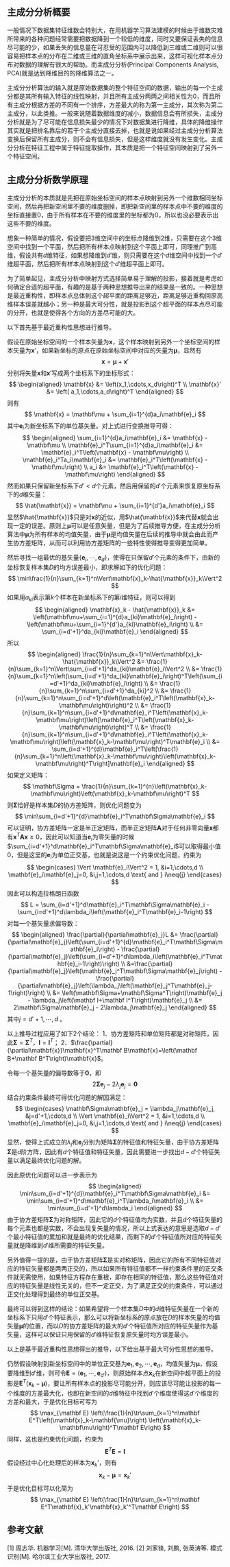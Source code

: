## 主成分分析概要

一般情况下数据集特征维数会特别大，在用机器学习算法建模的时候由于维数灾难所带来的各种问题经常需要把数据降到一个较低的维度，同时又要保证丢失的信息尽可能的少，如果丢失的信息量在可忍受的范围内可以降低到三维或二维则可以很容易把样本点的分布在二维或三维的直角坐标系中展示出来，这样可视化样本点分布对数据的理解有很大的帮助。而主成分分析(Principal Components Analysis, PCA)就是达到降维目的的降维算法之一。

主成分分析算法的输入就是原始数据集的整个特征空间的数据，输出的每一个主成分都是其所有输入特征的线性映射，并且所有主成分两两之间相关性为$0$，而且所有主成分根据方差的不同有一个排序，方差最大的称为第一主成分，其次称为第二主成分，以此类推。一般来说随着数据维度的减小，数据信息会有所损失，主成分分析就是为了尽可能在信息损失最少的情况下对数据集进行降维，具体的降维操作其实就是把排名靠后的若干个主成分直接去掉，也就是说如果经过主成分分析算法变换后保留所有主成分，则不会有信息损失，但是这样维度就没有发生变化。主成分分析在特征工程中属于特征提取操作，其本质是把一个特征空间映射到了另外一个特征空间。

## 主成分分析数学原理

主成分分析的本质就是先把在原始坐标空间的样本点映射到另外一个维数相同坐标空间，然后再把新空间里不要的维度删掉，即把新空间里的样本点中不要的维度的坐标直接置$0$，由于所有样本在不要的维度里的坐标都为$0$，所以也没必要表示出这些不要的维度。

想象一种简单的情况，假设要把$3$维空间中的坐标点降维到$2$维，只需要在这个$3$维空间中找到一个平面，然后把所有样本点映射到这个平面上即可，同理推广到高维，假设共有$d$维特征，如果想降维到$d'$维，则只需要在这个$d$维空间中找到一个$d'$维超平面，然后把所有样本点映射到这个$d'$维超平面上即可。

为了简单起见，主成分分析中映射方式选择简单易于理解的投影，接着就是考虑如何确定合适的超平面，有趣的是基于两种思想推导出来的结果是一致的。一种思想是最近重构性，即样本点总体到这个超平面的距离足够近，距离足够近重构回原高维样本误差就越小；另一种是最大可分性，就是投影到这个超平面的样本点尽可能的分开，也就是使得各个方向的方差尽可能的大。

以下首先基于最近重构性思想进行推导。

假设在原始坐标空间的一个样本矢量为$\boldsymbol{x}$，这个样本映射到另外一个坐标空间的样本矢量为$\boldsymbol{x}'$，如果新坐标的原点在原始坐标空间中对应的矢量为$\boldsymbol{\mu}$，显然有
$$
\boldsymbol{x} = \boldsymbol{\mu} + \boldsymbol{x}'
$$
分别将矢量$\boldsymbol{x}$和$\boldsymbol{x}'$写成两个坐标系下的坐标形式：
$$
\begin{aligned}
\mathbf{x} &= \left(x_1,\cdots,x_d\right)^T \\
\mathbf{x}' &= \left( a_1,\cdots,a_d\right)^T
\end{aligned}
$$
则有
$$
\mathbf{x} = \mathbf\mu + \sum_{i=1}^{d}a_i\mathbf{e}_i
$$
其中$\mathbf{e}_i$为新坐标系下的单位基矢量。对上式进行变换推导可得：
$$
\begin{aligned}
\sum_{i=1}^{d}a_i\mathbf{e}_i &= \mathbf{x} - \mathbf\mu \\
\mathbf{e}_i^T\sum_{i=1}^{d}a_i\mathbf{e}_i &= \mathbf{e}_i^T\left(\mathbf{x} - \mathbf\mu\right) \\
\mathbf{e}_i^Ta_i\mathbf{e}_i &= \mathbf{e}_i^T\left(\mathbf{x} - \mathbf\mu\right) \\
a_i &= \mathbf{e}_i^T\left(\mathbf{x} - \mathbf\mu\right)
\end{aligned}
$$
然而如果只保留新坐标系下$d'<d$个元素，然后用保留的$d'$个元素来恢复原坐标系下的$d$维矢量：
$$
\hat{\mathbf{x}} = \mathbf\mu + \sum_{i=1}^{d'}a_i\mathbf{e}_i
$$
显然$\hat{\mathbf{x}}$只是对$\mathbf{x}$的近似，用$\hat{\mathbf{x}}$来代替$\mathbf{x}$就会出现一定的误差。原则上$\mathbf{\mu}$可以是任意矢量，但是为了后续推导方便，在主成分分析算法中$\mathbf{\mu}$为所有样本的均值矢量，由于$\mathbf{\mu}$是均值矢量在后续的推导中就会由此而产生协方差矩阵，从而可以利用协方差矩阵的一些特性使得推导变得更加简单。

然后寻找一组最优的基矢量$\{\mathbf{e}_i,\cdots,\mathbf{e}_d\}$，使得在只保留$d'$个元素的条件下，由新的坐标恢复样本集$D$的均方误差最小，即求解如下的优化问题：
$$
\min\frac{1}{n}\sum_{k=1}^n\Vert\mathbf{x}_k-\hat{\mathbf{x}}_k\Vert^2
$$
如果用$a_{ki}$表示第$k$个样本在新坐标系下的第$i$维特征，则可以得到
$$
\begin{aligned}
\mathbf{x}_k - \hat{\mathbf{x}}_k &= \left(\mathbf\mu+\sum_{i=1}^{d}a_{ki}\mathbf{e}_i\right) - \left(\mathbf\mu+\sum_{i=1}^{d'}a_{ki}\mathbf{e}_i\right) \\
&= \sum_{i=d'+1}^da_{ki}\mathbf{e}_i
\end{aligned}
$$
所以
$$
\begin{aligned}
\frac{1}{n}\sum_{k=1}^n\Vert\mathbf{x}_k-\hat{\mathbf{x}}_k\Vert^2 &= \frac{1}{n}\sum_{k=1}^n\Vert\sum_{i=d'+1}^da_{ki}\mathbf{e}_i\Vert^2 \\
&= \frac{1}{n}\sum_{k=1}^n\left(\sum_{i=d'+1}^da_{ki}\mathbf{e}_i\right)^T\left(\sum_{i=d'+1}^da_{ki}\mathbf{e}_i\right) \\
&= \frac{1}{n}\sum_{k=1}^n\sum_{i=d'+1}^da_{ki}^2 \\
&= \frac{1}{n}\sum_{k=1}^n\sum_{i=d'+1}^d\left(\mathbf{e}_i^T\left(\mathbf{x}_k-\mathbf\mu\right)\right)^2 \\
&= \frac{1}{n}\sum_{k=1}^n\sum_{i=d'+1}^d\mathbf{e}_i^T\left(\mathbf{x}_k-\mathbf\mu\right)\left[\mathbf{e}_i^T\left(\mathbf{x}_k-\mathbf\mu\right)\right]^T \\
&= \frac{1}{n}\sum_{k=1}^n\sum_{i=d'+1}^d\mathbf{e}_i^T\left(\mathbf{x}_k-\mathbf\mu\right)\left(\mathbf{x}_k-\mathbf\mu\right)^T\mathbf{e}_i \\
&= \sum_{i=d'+1}^{d}\mathbf{e}_i^T\left[\frac{1}{n}\sum_{k=1}^n\left(\mathbf{x}_k-\mathbf\mu\right)\left(\mathbf{x}_k-\mathbf\mu\right)^T\right]\mathbf{e}_i
\end{aligned}
$$
如果定义矩阵：
$$
\mathbf\Sigma = \frac{1}{n}\sum_{k=1}^{n}\left(\mathbf{x}_k-\mathbf\mu\right)\left(\mathbf{x}_k-\mathbf\mu\right)^T
$$
则$\mathbf\Sigma$恰好是样本集$D$的协方差矩阵，则优化问题变为
$$
\min\sum_{i=d'+1}^{d}\mathbf{e}_i^T\mathbf\Sigma\mathbf{e}_i
$$
可以证明，协方差矩阵一定是半正定矩阵，而半正定矩阵$\mathbf A$对于任何非零向量$\mathbf{x}$都有$\mathbf{x}^T\mathbf A\mathbf{x}\geq0$，因此可以知道当$\mathbf{e}_i$为零矢量的时候$\sum_{i=d'+1}^d\mathbf{e}_i^T\mathbf\Sigma\mathbf{e}_i$可以取得最小值$0$，但是这里的$\mathbf{e}_i$为单位正交基，也就是说这是一个约束优化问题，约束为
$$
\begin{cases}
\Vert \mathbf{e}_i\Vert^2 = 1, &i=1,\cdots,d \\
\mathbf{e}_i\mathbf{e}_j=0, &i,j=1,\cdots,d \text{ and } i\neq{j} 
\end{cases}
$$
因此可以构造拉格朗日函数
$$
L = \sum_{i=d'+1}^d\mathbf{e}_i^T\mathbf\Sigma\mathbf{e}_i - \sum_{i=d'+1}^d\lambda_i\left(\mathbf{e}_i^T\mathbf{e}_i-1\right)
$$
对每一个基矢量求偏导数：
$$
\begin{aligned}
\frac{\partial}{\partial\mathbf{e}_j}L &= \frac{\partial}{\partial\mathbf{e}_j}\left(\sum_{i=d'+1}^{d}\mathbf{e}_i^T\mathbf\Sigma\mathbf{e}_i\right) - \frac{\partial}{\partial\mathbf{e}_j}\left(\sum_{i=d'+1}^d\lambda_i\left(\mathbf{e}_i^T\mathbf{e}_i-1\right)\right) \\
&=\frac{\partial}{\partial\mathbf{e}_j}\left(\mathbf{e}_j^T\mathbf\Sigma\mathbf{e}_j\right) - \frac{\partial}{\partial\mathbf{e}_j}\left(\lambda_j\left(\mathbf{e}_j^T\mathbf{e}_j-1\right)\right) \\
&= \left(\mathbf\Sigma+\mathbf\Sigma^T\right)\mathbf{e}_j - \lambda_j\left(\mathbf I+\mathbf I^T\right)\mathbf{e}_j \\
&= 2\mathbf\Sigma\mathbf{e}_j - 2\lambda_j\mathbf{e}_j
\end{aligned}
$$
其中$j=d'+1,\cdots,d$ 。

以上推导过程应用了如下2个结论：
1、协方差矩阵和单位矩阵都是对称矩阵，因此$\mathbf\Sigma=\mathbf\Sigma^T$，$\mathbf I=\mathbf I^T$；
2、$\frac{\partial}{\partial\mathbf{x}}\mathbf{x}^T\mathbf B\mathbf{x}=\left(\mathbf B+\mathbf B^T\right)\mathbf{x}$。

令每一个基矢量的偏导数等于$\mathbf0$，即
$$
2\mathbf\Sigma\mathbf{e}_j - 2\lambda_j\mathbf{e}_j = \mathbf 0
$$
结合约束条件最终可得优化问题的解因满足：
$$
\begin{cases}
\mathbf\Sigma\mathbf{e}_j = \lambda_j\mathbf{e}_j, &j=d'+1,\cdots,d \\
\Vert \mathbf{e}_i\Vert^2 = 1, &i=1,\cdots,d \\
\mathbf{e}_i\mathbf{e}_j=0, &i,j=1,\cdots,d \text{ and } i\neq{j}
\end{cases}
$$
显然，使得上式成立的$\lambda_j$和$\mathbf{e}_j$分别为矩阵$\mathbf \Sigma$的特征值和特征矢量，由于协方差矩阵$\mathbf  \Sigma$是$d$阶方阵，因此有$d$个特征值和特征矢量，因此需要进一步找出$d-d'$个特征矢量以满足最终优化问题的解。

因此原优化问题可以进一步表示为
$$
\begin{aligned}
\min\sum_{i=d'+1}^{d}\mathbf{e}_i^T\mathbf\Sigma\mathbf{e}_i &= \min\sum_{i=d'+1}^d\mathbf{e}_i^T\lambda_i\mathbf{e}_i \\
&= \min\sum_{i=d'+1}^d\lambda_i
\end{aligned}
$$
由于协方差矩阵$\mathbf \Sigma$为对称矩阵，因此它的$d$个特征值均为实数，并且$d$个特征矢量的每个元素也都是实数，不会出现复矢量的情况，所以上式表达的意思是选取$d-d'$个最小特征值的累加和就是最终的优化结果，而剩下的$d'$个特征值所对应的特征矢量就是降维到$d'$维所需要的特征矢量。

另外值得一提的是，由于协方差矩阵$\mathbf \Sigma$是实对称矩阵，因此它的所有不同特征值对应的特征矢量都是两两正交的，所以如果所有特征值都不一样约束条件里的正交条件就无需使用，如果特征方程存在重根，即存在相同的特征值，那么这些特征值对应的特征矢量是线性无关的，但不一定正交，为了满足正交的约束条件，可以通过正交化处理得到最终的单位正交基。

最终可以得到这样的结论：如果希望将一个样本集$D$中的$d$维特征矢量在一个新的坐标系下只用$d'$个特征表示，那么可以将新坐标系的原点放在$D$的样本矢量的均值矢量$\mathbf\mu$的位置，而以$D$的协方差矩阵的最大的$d'$个特征值所对应的特征矢量作为基矢量，这样可以保证只用保留的$d'$维特征恢复原矢量时均方误差最小。

以上是基于最近重构性思想得出的推导，以下给出基于最大可分性思想的推导。

仍然假设映射到新坐标空间中的单位正交基为$\mathbf{e}_1,\mathbf{e}_2,\cdots,\mathbf{e}_d$，均值矢量为$\mathbf{\mu}$，假设要降维到$d'$维，则可令$\mathbf E=\left(\mathbf{e}_1,\cdots,\mathbf{e}_{d'}\right)$，则原始样本点$\mathbf{x}_k$在新空间中超平面上的投影是$\mathbf E^T\left(\mathbf{x}_k-\mathbf\mu\right)$，要让所有样本点的投影尽可能分开，则应该尽可能让投影的每一个维度的方差最大化，也即在新空间的$d$维特征中找到$d'$个维度使得这$d'$个维度的方差和最大，于是优化目标可写为
$$
\max_{\mathbf E} \left(\frac{1}{n}\tr\sum_{k=1}^n\mathbf E^T\left(\mathbf{x}_k-\mathbf{\mu}\right)
\left(\mathbf{x}_k-\mathbf\mu\right)^T\mathbf E\right)
$$
同样，这也是约束优化问题，约束为
$$
\mathbf E^T\mathbf E=\mathbf I
$$
假设经过中心化处理后的样本为${\mathbf x}_{k}’$，则有
$$
\mathbf{x}_k-\mathbf\mu=\mathbf x_k'
$$
于是优化目标可以化简为
$$
\max_{\mathbf E} \left(\frac{1}{n}\tr\sum_{k=1}^n\mathbf E^T\mathbf{x}_k'\mathbf{x}_k'^T\mathbf E\right)
$$




## 参考文献

[1] 周志华. 机器学习[M]. 清华大学出版社, 2016.
[2] 刘家锋, 刘鹏, 张英涛等. 模式识别[M]. 哈尔滨工业大学出版社, 2017.



